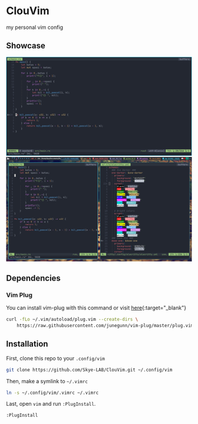 # ClouVim

my personal vim config

## Showcase

![demo1](https://github.com/Skye-LAB/ClouVim/blob/main/utils/screenshots/1.png)
![demo2](https://github.com/Skye-LAB/ClouVim/blob/main/utils/screenshots/2.png)

## Dependencies

### Vim Plug

You can install vim-plug with this command or visit [here](https://github.com/junegunn/vim-plu){:target="_blank"}

```bash
curl -fLo ~/.vim/autoload/plug.vim --create-dirs \
    https://raw.githubusercontent.com/junegunn/vim-plug/master/plug.vim
```

## Installation

First, clone this repo to your `.config/vim`

```bash
git clone https://github.com/Skye-LAB/ClouVim.git ~/.config/vim
```

Then, make a symlink to `~/.vimrc`

```bash
ln -s ~/.config/vim/.vimrc ~/.vimrc
```

Last, open `vim` and run `:PlugInstall`.

```bash
:PlugInstall
```
